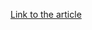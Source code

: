 [Link to the article](https://krabsonsecurity.com/2020/08/22/bitrat-the-latest-in-copy-pasted-malware-by-incompetent-developers/)
